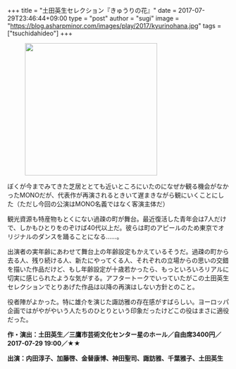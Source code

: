 +++
title = "土田英生セレクション『きゅうりの花』"
date = 2017-07-29T23:46:44+09:00
type = "post"
author = "sugi"
image = "https://blog.asharpminor.com/images/play/2017/kyurinohana.jpg"
tags = ["tsuchidahideo"]
+++
<figure class="alignleft"><img src="/images/play/2017/kyurinohana.jpg" alt="" style="width: 300px !important;"></figure>

ぼくが今までみてきた芝居ととても近いところにいたのになぜか観る機会がなかったMONOだが、代表作が再演されるときいて遅まきながら観にいくことにした（ただし今回の公演はMONO名義ではなく客演主体だ）

観光資源も特産物もとくにない過疎の町が舞台。最近復活した青年会は7人だけで、しかもひとりをのぞけば40代以上だ。彼らは町のアピールのため東京でオリジナルのダンスを踊ることになる……。

出演者の実年齢にあわせて舞台上の年齢設定もかえているそうだ。過疎の町から去る人、残り続ける人、新たにやってくる人、それぞれの立場からの思いの交錯を描いた作品だけど、もし年齢設定が十歳若かったら、もっといろいろリアルに切実に感じられたような気がする。アフタートークでいっていたがこの土田英生セレクションでとりあげた作品は以降の再演はしない方針とのこと。

役者陣がよかった。特に雄介を演じた諏訪雅の存在感がすばらしい。ヨーロッパ企画ではがやがやいう人たちのひとりという印象だったけどこの役はまさに適役だった。


**作・演出：土田英生／三鷹市芸術文化センター星のホール／自由席3400円／2017-07-29 19:00／★★**

**出演：内田淳子、加藤啓、金替康博、神田聖司、諏訪雅、千葉雅子、土田英生**
